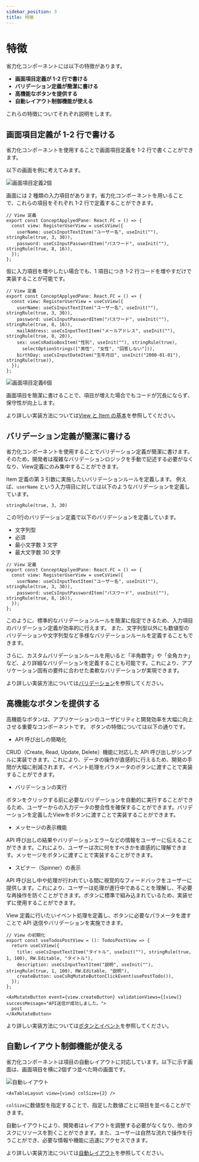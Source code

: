 ```yaml
---
sidebar_position: 3
title: 特徴
---
```


# 特徴

省力化コンポーネントには以下の特徴があります。

- <strong>画面項目定義が 1-2 行で書ける</strong>
- <strong>バリデーション定義が簡潔に書ける</strong>
- <strong>高機能なボタンを提供する</strong>
- <strong>自動レイアウト制御機能が使える</strong>

これらの特徴についてそれぞれ説明をします。

## 画面項目定義が 1-2 行で書ける

省力化コンポーネントを使用することで画面項目定義を 1-2 行で書くことができます。

以下の画面を例に考えてみます。

![画面項目定義2個](/img/screen-item-2.png)

画面には 2 種類の入力項目があります。省力化コンポーネントを用いることで、これらの項目をそれぞれ 1-2 行で定義することができます。

```tsx
// View 定義
export const ConceptApplyedPane: React.FC = () => {
  const view: RegisterUserView = useCsView({
    userName: useCsInputTextItem("ユーザー名", useInit(""), stringRule(true, 3, 30)),
    password: useCsInputPasswordItem("パスワード", useInit(""), stringRule(true, 8, 16)),
  });
};
```

仮に入力項目を増やしたい場合でも、1 項目につき 1-2 行コードを増やすだけで実装することが可能です。

```tsx
// View 定義
export const ConceptApplyedPane: React.FC = () => {
  const view: RegisterUserView = useCsView({
    userName: useCsInputTextItem("ユーザー名", useInit(""), stringRule(true, 3, 30)),
    password: useCsInputPasswordItem("パスワード", useInit(""), stringRule(true, 8, 16)),
    mailAddress: useCsInputTextItem("メールアドレス", useInit(""), stringRule(true, 8, 20)),
    sex: useCsRadioBoxItem("性別", useInit(""), stringRule(true),
      selectOptionStrings(["男性", "女性", "回答しない"])),
    birthDay: useCsInputDateItem("生年月日", useInit("2000-01-01"), stringRule(true)),
  });
};
```

![画面項目定義6個](/img/screen-item-6.png)

画面項目を簡潔に書けることで、項目が増えた場合でもコードが冗長にならず、保守性が向上します。

より詳しい実装方法については[View と Item の基本](http://localhost:3000/dev-react-cs-document/docs/implementation-guide/basic-of-view-and-item)を参照してください。

## バリデーション定義が簡潔に書ける

省力化コンポーネントを使用することでバリデーション定義が簡潔に書けます。そのため、開発者は複雑なバリデーションロジックを手動で記述する必要がなくなり、View定義にのみ集中することができます。

Item 定義の第 3 引数に実施したいバリデーションルールを定義します。
例えば、`userName` という入力項目に対しては以下のようなバリデーションを定義しています。

`stringRule(true, 3, 30)`

この1行のバリデーション定義で以下のバリデーションを定義しています。

- 文字列型
- 必須
- 最小文字数 3 文字
- 最大文字数 30 文字

```tsx
// View 定義
export const ConceptApplyedPane: React.FC = () => {
  const view: RegisterUserView = useCsView({
    userName: useCsInputTextItem("ユーザー名", useInit(""), stringRule(true, 3, 30)),
    password: useCsInputPasswordItem("パスワード", useInit(""), stringRule(true, 8, 16)),
  });
};
```

このように、標準的なバリデーションルールを簡潔に指定できるため、入力項目のバリデーション定義が効率的に行えます。
また、文字列型以外にも数値型のバリデーションや文字列型など多様なバリデーションルールを定義することもできます。

さらに、カスタムバリデーションルールを用いると「半角数字」や「全角カナ」など、より詳細なバリデーションを定義することも可能です。これにより、アプリケーション固有の要件に合わせた柔軟なバリデーションが実現できます。

より詳しい実装方法については[バリデーション](http://localhost:3000/dev-react-cs-document/docs/implementation-guide/validation)を参照してください。

## 高機能なボタンを提供する

高機能なボタンは、アプリケーションのユーザビリティと開発効率を大幅に向上させる重要なコンポーネントです。
ボタンの特徴については以下の通りです。

- API 呼び出しの簡略化

CRUD（Create, Read, Update, Delete）機能に対応した API 呼び出しがシンプルに実装できます。これにより、データの操作が直感的に行えるため、開発の手間が大幅に削減されます。イベント処理をパラメータのボタンに渡すことで実装することができます。

- バリデーションの実行

ボタンをクリックする前に必要なバリデーションを自動的に実行することができるため、ユーザーからの入力データの整合性を確保することができます。バリデーションを定義したViewをボタンに渡すことで実装することができます。

- メッセージの表示機能

API 呼び出しの結果やバリデーションエラーなどの情報をユーザーに伝えることができます。これにより、ユーザーは次に何をすべきかを直感的に理解できます。メッセージをボタンに渡すことで実装することができます。

- スピナー（Spinner）の表示

API 呼び出し中や処理が行われている間に視覚的なフィードバックをユーザーに提供します。これにより、ユーザーは処理が進行中であることを理解し、不必要な再操作を防ぐことができます。ボタンに標準で組み込まれているため、実装せずに使用することができます。



View 定義に行いたいイベント処理を定義し、ボタンに必要なパラメータを渡すことで API 送信やバリデーションを実施できます。

```tsx
// View の初期化
export const useTodosPostView = (): TodosPostView => {
  return useCsView({
    title: useCsInputTextItem("タイトル", useInit(""), stringRule(true, 1, 100), RW.Editable, "タイトル"),
    description: useCsInputTextItem("説明", useInit(""), stringRule(true, 1, 100), RW.Editable, "説明"),
    createButton: useCsRqMutateButtonClickEvent(usePostTodo()),
  });
};
```

```tsx
<AxMutateButton event={view.createButton} validationViews={[view]} successMessage="API送信が成功しました。">
  post
</AxMutateButton>
```

より詳しい実装方法については[ボタンとイベント](http://localhost:3000/dev-react-cs-document/docs/implementation-guide/button-and-event)を参照してください。

## 自動レイアウト制御機能が使える
省力化コンポーネントは項目の自動レイアウトに対応しています。以下に示す画面は、画面項目を横に2個ずつ並べた時の画面です。
 
![自動レイアウト](/img/automatic-layout.png)

```tsx
<AxTableLayout view={view} colSize={2} />
```
 `colSize`に数値型を指定することで、指定した数値ごとに項目を並べることができます。

自動レイアウトにより、開発者はレイアウトを調整する必要がなくなり、他のタスクにリソースを割くことができます。また、ユーザーは自然な流れで操作を行うことができ、必要な情報や機能に迅速にアクセスできます。

より詳しい実装方法については[自動レイアウト](http://localhost:3000/dev-react-cs-document/docs/implementation-guide/item-and-component)を参照してください。
